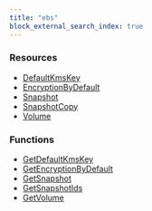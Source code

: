 ```yaml
---
title: "ebs"
block_external_search_index: true
---
```


<!-- WARNING: this file was generated by Pulumi Docs Generator. -->
<!-- Do not edit by hand unless you're certain you know what you are doing! -->

<h3>Resources</h3>
<ul class="api">
    <li><a href="defaultkmskey"><span class="symbol resource"></span>DefaultKmsKey</a></li>
    <li><a href="encryptionbydefault"><span class="symbol resource"></span>EncryptionByDefault</a></li>
    <li><a href="snapshot"><span class="symbol resource"></span>Snapshot</a></li>
    <li><a href="snapshotcopy"><span class="symbol resource"></span>SnapshotCopy</a></li>
    <li><a href="volume"><span class="symbol resource"></span>Volume</a></li>
</ul>

<h3>Functions</h3>
<ul class="api">
    <li><a href="getdefaultkmskey"><span class="symbol datasource"></span>GetDefaultKmsKey</a></li>
    <li><a href="getencryptionbydefault"><span class="symbol datasource"></span>GetEncryptionByDefault</a></li>
    <li><a href="getsnapshot"><span class="symbol datasource"></span>GetSnapshot</a></li>
    <li><a href="getsnapshotids"><span class="symbol datasource"></span>GetSnapshotIds</a></li>
    <li><a href="getvolume"><span class="symbol datasource"></span>GetVolume</a></li>
</ul>

